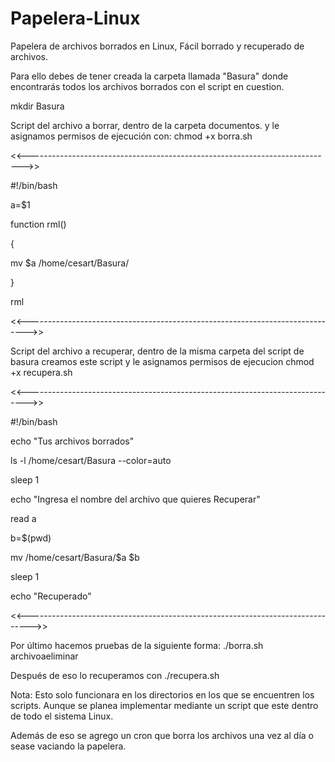 # Papelera-Linux
Papelera de archivos borrados en Linux, Fácil borrado y recuperado de archivos.

Para ello debes de tener creada la carpeta llamada "Basura" donde encontrarás todos los archivos borrados con el script en cuestion.

mkdir Basura

Script del archivo a borrar, dentro de la carpeta documentos. y le asignamos permisos de ejecución con:
chmod +x borra.sh

<<---------------------------------------------------------------------------->>

#!/bin/bash

a=$1

function rml()

{

mv $a /home/cesart/Basura/

}

rml

<<------------------------------------------------------------------------------>>

Script del archivo a recuperar, dentro de la misma carpeta del script de basura creamos este script y le asignamos permisos de ejecucion
chmod +x recupera.sh 

<<------------------------------------------------------------------------------>>

#!/bin/bash

echo "Tus archivos borrados"

ls -l /home/cesart/Basura --color=auto

sleep 1

echo "Ingresa el nombre del archivo que quieres Recuperar"

read a

b=$(pwd)

mv /home/cesart/Basura/$a $b

sleep 1

echo "Recuperado"

<<------------------------------------------------------------------------------->>

Por último hacemos pruebas de la siguiente forma:
./borra.sh archivoaeliminar 

Después de eso lo recuperamos con 
./recupera.sh 

Nota: Esto solo funcionara en los directorios en los que se encuentren los scripts.
Aunque se planea implementar mediante un script que este dentro de todo el sistema Linux.

Además de eso se agrego un cron que borra los archivos una vez al día o sease vaciando la papelera.
